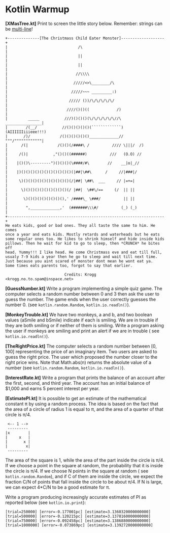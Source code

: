 # Kotlin Warmup

**[XMasTree.kt]** Print to screen the little story below.
Remember: strings can be [multi-line](https://kotlinlang.org/docs/strings.html#multiline-strings)!

```
+--------------[The Christmass Child Eater Monster]-------------------+
|                               /\                                    |
|                               ||                                    |
|                               ||                                    |
|                              //\\\\                                 |
|                             /////<>\________/\                      |
|                            /////~~~ _________:)                     |
|                           ///// ())/\/\/\/\/\/                      |
|                          ////()()((            /)                   |
|         _____           ///)()()()(\/\/\/\/\/\//\   ________________|
|        /(__/           //()()()()()(`````````````) (AIIIIIIiiieee!!!)
|       /)/             /()()()()()()_____________//  """/""""""""""""|
|      /(|             /()()(/####\ /          //// \|||/  /)         |
|     /()|           ,"()()((######)          ///   (O.O) //          |
|    |()()\---------")()()()(\####/#\        //    __|o|_//           |
|    |)()()()()()()()()()()()(|##|\##\      /     //|###|/            |
|     \)()()()()()()()()()()(/|##| \##\  ___     // |=+=|             |
|      \)()()()()()()()()()(/ |##|  \##\/==     (/  || ||             |
|       \)()()()()()()()(),' /####\_ \###/          || ||             |
|        ",_____________,'  (#######\\\#/          (_) (_)            |
+---------------------------------------------------------------------+
He eats kids, good or bad ones. They all taste the same to him. He comes
once a year and eats kids. Mostly retards and waterheads but he eats
some regular ones too. He likes to shrink himself and hide inside kids
pillows. Then he wait for kid to go to sleep, then *CRUNCH* he bites off
head. Yummy!!! I like head. He come Christmass eve and eat till full,
usualy 7-9 kids a year then he go to sleep and wait till next time.
Just because you aint scared of monster dont mean he wont eat ya.
Some times eats parents too, forgot to say that earlier.

                          Credits: Krogg <krogg.no.to.spam@inspace.net>
```

**[GuessNumber.kt]** Write a program implementing a simple quiz game. The computer selects a random number between 0
and 3 then ask the user to guess the number. The game ends when the user correctly guesses the number 0.
(see `kotlin.random.Random`, `kotlin.io.readln()`).

**[MonkeyTrouble.kt]** We have two monkeys, a and b, and two boolean values (aSmile and bSmile) indicate if each is
smiling.
We are in trouble if they are both smiling or if neither of them is smiling.
Write a program asking the user if monkeys are smiling and print an alert if we are in trouble (
see `kotlin.io.readln()`).

**[TheRightPrice.kt]** The computer selects a random number between [0, 100] representing the price of an imaginary item.
Two users are asked to guess the right price. The user which proposed the number closer to the right price wins.
Note that Math.abs(n) returns the absolute value of a number (see `kotlin.random.Random`, `kotlin.io.readln()`).

**[InterestRate.kt]** Write a program that prints the balance of an account after the first, second, and third year.
The account has an initial balance of $1,000 and earns 5 percent interest per year.

**[EstimatePI.kt]** It is possible to get an estimate of the mathematical constant π by using a random process. The idea is
based on the fact that the area of a circle of radius 1 is equal to π, and the area of a quarter of that circle is π/4.

```
 <-- 1 -->
 ---------
|x        |
|     x   |      
|       x |
|        x|  
 ---------    
 ```

The area of the square is 1, while the area of the part inside the circle is π/4. If we choose a point in the square at
random, the probability that it is inside the circle is π/4. If we choose N points in the square at random (
see `kotlin.random.Random`), and if C of them are inside the circle, we expect the fraction C/N of points that fall
inside the circle to be about π/4. If N is large, we can expect 4*C/N to be a good estimate for π.

Write a program producing increasingly accurate estimates of PI as reported below (see `kotlin.io.print`):

```
[trial=250000] [error=-0.177001pc] [estimate=3.1360320000000000]
[trial=500000] [error=-0.120215pc] [estimate=3.1378160000000000]
[trial=750000] [error=-0.092458pc] [estimate=3.1386880000000000]
[trial=1000000] [error=-0.073869pc] [estimate=3.1392720000000000]
```


